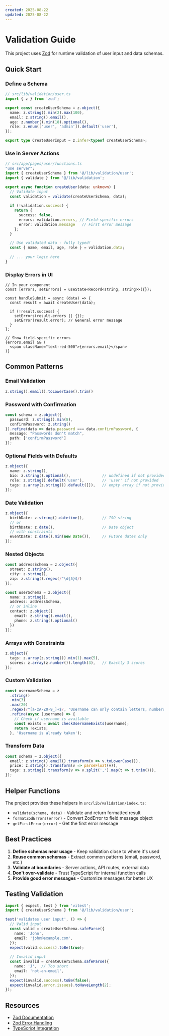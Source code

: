 ```yaml
---
created: 2025-08-22
updated: 2025-08-22
---
```


# Validation Guide

This project uses [Zod](https://zod.dev/) for runtime validation of user input and data schemas.

## Quick Start

### Define a Schema

```typescript
// src/lib/validation/user.ts
import { z } from 'zod';

export const createUserSchema = z.object({
  name: z.string().min(2).max(100),
  email: z.string().email(),
  age: z.number().min(18).optional(),
  role: z.enum(['user', 'admin']).default('user'),
});

export type CreateUserInput = z.infer<typeof createUserSchema>;
```

### Use in Server Actions

```typescript
// src/app/pages/user/functions.ts
"use server";
import { createUserSchema } from '@/lib/validation/user';
import { validate } from '@/lib/validation';

export async function createUser(data: unknown) {
  // Validate input
  const validation = validate(createUserSchema, data);
  
  if (!validation.success) {
    return {
      success: false,
      errors: validation.errors, // Field-specific errors
      error: validation.message   // First error message
    };
  }

  // Use validated data - fully typed!
  const { name, email, age, role } = validation.data;
  
  // ... your logic here
}
```

### Display Errors in UI

```tsx
// In your component
const [errors, setErrors] = useState<Record<string, string>>({});

const handleSubmit = async (data) => {
  const result = await createUser(data);
  
  if (!result.success) {
    setErrors(result.errors || {});
    setError(result.error); // General error message
  }
};

// Show field-specific errors
{errors.email && (
  <span className="text-red-500">{errors.email}</span>
)}
```

## Common Patterns

### Email Validation
```typescript
z.string().email().toLowerCase().trim()
```

### Password with Confirmation
```typescript
const schema = z.object({
  password: z.string().min(8),
  confirmPassword: z.string()
}).refine(data => data.password === data.confirmPassword, {
  message: "Passwords don't match",
  path: ['confirmPassword']
});
```

### Optional Fields with Defaults
```typescript
z.object({
  name: z.string(),
  bio: z.string().optional(),              // undefined if not provided
  role: z.string().default('user'),        // 'user' if not provided
  tags: z.array(z.string()).default([]),   // empty array if not provided
});
```

### Date Validation
```typescript
z.object({
  birthDate: z.string().datetime(),        // ISO string
  // or
  birthDate: z.date(),                     // Date object
  // with constraints
  eventDate: z.date().min(new Date()),     // Future dates only
});
```

### Nested Objects
```typescript
const addressSchema = z.object({
  street: z.string(),
  city: z.string(),
  zip: z.string().regex(/^\d{5}$/)
});

const userSchema = z.object({
  name: z.string(),
  address: addressSchema,
  // or inline
  contact: z.object({
    email: z.string().email(),
    phone: z.string().optional()
  })
});
```

### Arrays with Constraints
```typescript
z.object({
  tags: z.array(z.string()).min(1).max(5),
  scores: z.array(z.number()).length(3),   // Exactly 3 scores
});
```

### Custom Validation
```typescript
const usernameSchema = z
  .string()
  .min(3)
  .max(20)
  .regex(/^[a-zA-Z0-9_]+$/, 'Username can only contain letters, numbers, and underscores')
  .refine(async (username) => {
    // Check if username is available
    const exists = await checkUsernameExists(username);
    return !exists;
  }, 'Username is already taken');
```

### Transform Data
```typescript
const schema = z.object({
  email: z.string().email().transform(v => v.toLowerCase()),
  price: z.string().transform(v => parseFloat(v)),
  tags: z.string().transform(v => v.split(',').map(t => t.trim())),
});
```

## Helper Functions

The project provides these helpers in `src/lib/validation/index.ts`:

- `validate(schema, data)` - Validate and return formatted result
- `formatZodErrors(error)` - Convert ZodError to field:message object
- `getFirstError(error)` - Get the first error message

## Best Practices

1. **Define schemas near usage** - Keep validation close to where it's used
2. **Reuse common schemas** - Extract common patterns (email, password, etc.)
3. **Validate at boundaries** - Server actions, API routes, external data
4. **Don't over-validate** - Trust TypeScript for internal function calls
5. **Provide good error messages** - Customize messages for better UX

## Testing Validation

```typescript
import { expect, test } from 'vitest';
import { createUserSchema } from '@/lib/validation/user';

test('validates user input', () => {
  // Valid input
  const valid = createUserSchema.safeParse({
    name: 'John',
    email: 'john@example.com',
  });
  expect(valid.success).toBe(true);
  
  // Invalid input
  const invalid = createUserSchema.safeParse({
    name: 'J',  // Too short
    email: 'not-an-email',
  });
  expect(invalid.success).toBe(false);
  expect(invalid.error.issues).toHaveLength(2);
});
```

## Resources

- [Zod Documentation](https://zod.dev/)
- [Zod Error Handling](https://zod.dev/ERROR_HANDLING)
- [TypeScript Integration](https://zod.dev/TYPESCRIPT)